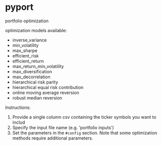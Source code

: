 # pyport
portfolio optimization

optimization models available:
* inverse_variance
* min_volatility 
* max_sharpe
* efficient_risk
* efficient_return 
* max_return_min_volatility
* max_diversification
* max_decorrelation
* hierarchical risk parity
* hierarchical equal risk contribution
* online moving average reversion
* robust median reversion

Instructions:
1. Provide a single column csv containing the ticker symbols you want to includ
2. Specify the input file name (e.g. 'portfolio inputs')
3. Set the parameters in the `#config` section. Note that some optimization methods require additional parameters.
